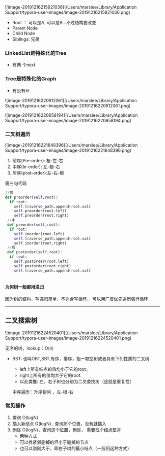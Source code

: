 ![image-20191216215921036](/Users/marslee/Library/Application Support/typora-user-images/image-20191216215921036.png)

+ Root ： 可以是A, 可以是B...不过结构要改变
+ Parent Node
+ Child Node
+ Siblings: 兄弟

### LinkedList是特殊化的Tree

+ 有两 个next

### Tree是特殊化的Graph

+ 有没有环 



![image-20191216220912061](/Users/marslee/Library/Application Support/typora-user-images/image-20191216220912061.png)

![image-20191216220958194](/Users/marslee/Library/Application Support/typora-user-images/image-20191216220958194.png)

### 二叉树遍历

![image-20191216221848396](/Users/marslee/Library/Application Support/typora-user-images/image-20191216221848396.png)

1. 前序(Pre-order): 根-左-右
2. 中序(In-order): 左-根-右
3. 后序(post-order):左-右-根

需三句代码

```python
//前
def preorder(self,root):
  if root:
    self.traverse_path.append(root.val)
    self.preorder(root.left)
    self.preorder(root.right)
 //中 
 def preorder(self,root):
  if root:
    self.inorder(root.left)
    self.traverse_path.append(root.val)
    self.inorder(root.right)
 //后 
 def postorder(self,root):
  if root:
    self.postorder(root.left)
    self.postorder(root.right)
    self.traverse_path.append(root.val)
    
```

#### 为何树一般都用递归

因为树的结构，写递归简单，不适合写循环， 可以用广度优先遍历强行循环

---

## 二叉搜索树

![image-20191216224520401](/Users/marslee/Library/Application Support/typora-user-images/image-20191216224520401.png)

 无序的树，lookup：O(n)

+ BST: 也叫OBT,SBT,有序，排序，指一颗空树或者具有下列性质的二叉树

  + left上所有结点的值均小于它的root。
  + right上所有的值均大于它的root.
  + 以此类推: 左，右子树也分别为二叉查找树（这就是重复性）

  中序遍历：升序排列 ，左-根-右

### 常见操作

1. 查询 O(logN)
2. 插入新结点 O(logN) , 查询那个位置，没有就插入
3. 删除 O(logN)，查询这个位置，删除， 需要找个结点垫背
   + 两种方式
   + 可以找紧邻删掉的但小于删掉的节点
   + 也可以刚刚大于，即右子树的最小结点（一般用这种方式）

